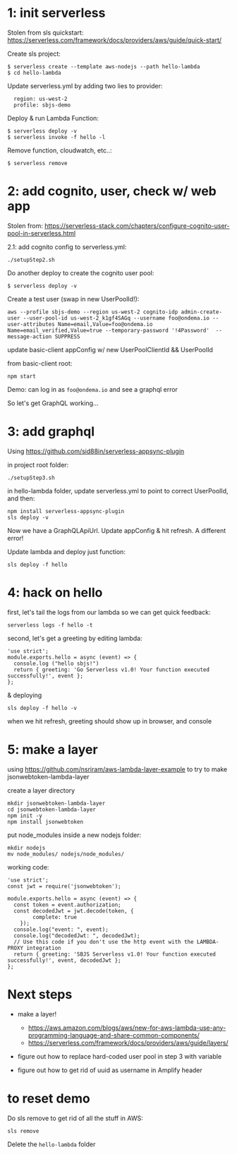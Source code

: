 
# 1: init serverless
Stolen from sls quickstart: 
https://serverless.com/framework/docs/providers/aws/guide/quick-start/

Create sls project:
```
$ serverless create --template aws-nodejs --path hello-lambda
$ cd hello-lambda
```
Update serverless.yml by adding two lies to provider:
```
  region: us-west-2
  profile: sbjs-demo
```

Deploy & run Lambda Function:
```
$ serverless deploy -v
$ serverless invoke -f hello -l
```
Remove function, cloudwatch, etc..:
```
$ serverless remove
```

# 2: add cognito, user, check w/ web app
Stolen from:
https://serverless-stack.com/chapters/configure-cognito-user-pool-in-serverless.html

2.1: add cognito config to serverless.yml:
```
./setupStep2.sh
```

Do another deploy to create the cognito user pool:
```
$ serverless deploy -v
```

Create a test user (swap in new UserPoolId!):
```
aws --profile sbjs-demo --region us-west-2 cognito-idp admin-create-user --user-pool-id us-west-2_k1gf4SAGq --username foo@ondema.io --user-attributes Name=email,Value=foo@ondema.io Name=email_verified,Value=true --temporary-password '!4Password'  --message-action SUPPRESS

```

update basic-client appConfig w/ new UserPoolClientId && UserPoolId

from basic-client root:
```
npm start
```

Demo: can log in as `foo@ondema.io` and see a graphql error

So let's get GraphQL working...

# 3: add graphql
Using https://github.com/sid88in/serverless-appsync-plugin 

in project root folder:
```
./setupStep3.sh
```

in hello-lambda folder, update serverless.yml to point to correct UserPoolId, and then:
```
npm install serverless-appsync-plugin
sls deploy -v
```

Now we have a GraphQLApiUrl. Update appConfig & hit refresh. A different error!

Update lambda and deploy just function:
```
sls deploy -f hello
```
# 4: hack on hello

first, let's tail the logs from our lambda so we can get quick feedback:
```
serverless logs -f hello -t
```
second, let's get a greeting by editing lambda:
```
'use strict';
module.exports.hello = async (event) => {
  console.log ("hello sbjs!")
  return { greeting: 'Go Serverless v1.0! Your function executed successfully!', event };
};
```

& deploying
```
sls deploy -f hello -v
```
when we hit refresh, greeting should show up in browser, and console 

# 5: make a layer

using https://github.com/nsriram/aws-lambda-layer-example to try to make jsonwebtoken-lambda-layer


create a layer directory
```
mkdir jsonwebtoken-lambda-layer
cd jsonwebtoken-lambda-layer
npm init -y
npm install jsonwebtoken
```

put node_modules inside a new nodejs folder:
```
mkdir nodejs
mv node_modules/ nodejs/node_modules/
```

working code:
```
'use strict';
const jwt = require('jsonwebtoken');

module.exports.hello = async (event) => {
  const token = event.authorization;
  const decodedJwt = jwt.decode(token, {
        complete: true
    });
  console.log("event: ", event);
  console.log("decodedJwt: ", decodedJwt);
  // Use this code if you don't use the http event with the LAMBDA-PROXY integration
  return { greeting: 'SBJS Serverless v1.0! Your function executed successfully!', event, decodedJwt };
};

```
# Next steps
- make a layer!
   - https://aws.amazon.com/blogs/aws/new-for-aws-lambda-use-any-programming-language-and-share-common-components/
   - https://serverless.com/framework/docs/providers/aws/guide/layers/

- figure out how to replace hard-coded user pool in step 3 with variable
- figure out how to get rid of uuid as username in Amplify header

# to reset demo

Do sls remove to get rid of all the stuff in AWS:
```
sls remove
```
Delete the `hello-lambda` folder
